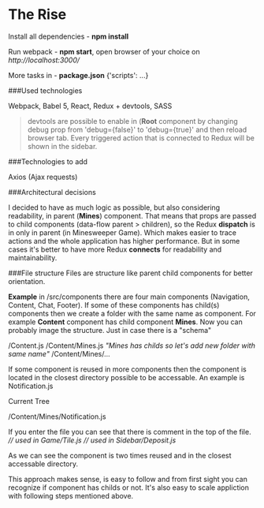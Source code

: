 # The Rise

Install all dependencies - **npm install**

Run webpack - **npm start**, open browser of your choice on *http://localhost:3000/*

More tasks in - **package.json** {'scripts': ...}

###Used technologies

Webpack, Babel 5, React, Redux + devtools, SASS

>devtools are possible to enable in (**Root** component by changing debug prop from 'debug={false}' to 'debug={true}' and then reload browser tab. Every triggered action that is connected to Redux will be shown in the sidebar.

###Technologies to add

Axios (Ajax requests)

###Architectural decisions

I decided to have as much logic as possible, but also considering readability, in parent (**Mines**) component. That means that props are passed to child components (data-flow parent > children), so the Redux **dispatch** is in only in parent (in Minesweeper Game). Which makes easier to trace actions and the whole application has higher performance. But in some cases it's better to have more Redux **connects** for readability and maintainability.

###File structure
Files are structure like parent child components for better orientation.

**Example** in /src/components there are four main components (Navigation, Content, Chat, Footer). If some of these components has child(s) components then we create a folder with the same name as component. For example **Content** component has child component **Mines**. Now you can probably image the structure. Just in case there is a "schema"

/Content.js
/Content/Mines.js *"Mines has childs so let's add new folder with same name"*
/Content/Mines/...

If some component is reused in more components then the component is located in the closest directory possible to be accessable. An example is Notification.js

Current Tree

/Content/Mines/Notification.js

If you enter the file you can see that there is comment in the top of the file. 
*// used in Game/Tile.js*
*// used in Sidebar/Deposit.js*

As we can see the component is two times reused and in the closest accessable directory.


This approach makes sense, is easy to follow and from first sight you can recognize if component has childs or not. It's also easy to scale appliction with following steps mentioned above.

